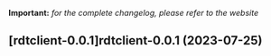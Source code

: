 **Important:**
*for the complete changelog, please refer to the website*




## [rdtclient-0.0.1]rdtclient-0.0.1 (2023-07-25)

